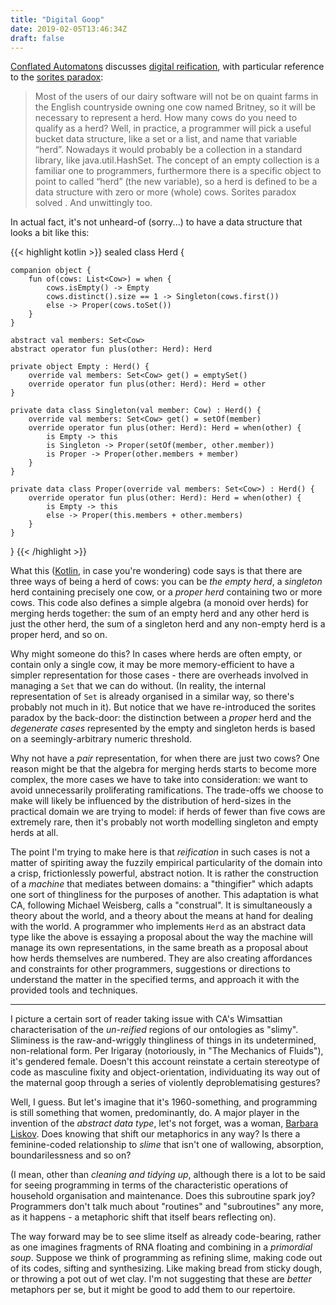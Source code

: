 ```yaml
---
title: "Digital Goop"
date: 2019-02-05T13:46:34Z
draft: false
---
```

[Conflated Automatons](https://conflatedautomatons.wordpress.com/) discusses [digital reification](https://conflatedautomatons.wordpress.com/2019/01/08/heaps-of-slime/), with particular reference to the [sorites paradox](https://plato.stanford.edu/entries/sorites-paradox/):

> Most of the users of our dairy software will not be on quaint farms in the English countryside owning one cow named Britney, so it will be necessary to represent a herd. How many cows do you need to qualify as a herd? Well, in practice, a programmer will pick a useful bucket data structure, like a set or a list, and name that variable “herd”. Nowadays it would probably be a collection in a standard library, like java.util.HashSet. The concept of an empty collection is a familiar one to programmers, furthermore there is a specific object to point to called “herd” (the new variable), so a herd is defined to be a data structure with zero or more (whole) cows. Sorites paradox solved _<dusts hands>_. And unwittingly too.

In actual fact, it's not unheard-of (sorry...) to have a data structure that looks a bit like this:

{{< highlight kotlin >}}
sealed class Herd {

    companion object {
        fun of(cows: List<Cow>) = when {
            cows.isEmpty() -> Empty
            cows.distinct().size == 1 -> Singleton(cows.first())
            else -> Proper(cows.toSet())
        }
    }

    abstract val members: Set<Cow>
    abstract operator fun plus(other: Herd): Herd

    private object Empty : Herd() {
        override val members: Set<Cow> get() = emptySet()
        override operator fun plus(other: Herd): Herd = other
    }

    private data class Singleton(val member: Cow) : Herd() {
        override val members: Set<Cow> get() = setOf(member)
        override operator fun plus(other: Herd): Herd = when(other) {
            is Empty -> this
            is Singleton -> Proper(setOf(member, other.member))
            is Proper -> Proper(other.members + member)
        }
    }

    private data class Proper(override val members: Set<Cow>) : Herd() {
        override operator fun plus(other: Herd): Herd = when(other) {
            is Empty -> this
            else -> Proper(this.members + other.members)
        }
    }
}
{{< /highlight >}}

What this ([Kotlin](https://kotlinlang.org/), in case you're wondering) code says is that there are three ways of being a herd of cows: you can be _the empty herd_, a _singleton_ herd containing precisely one cow, or a _proper herd_ containing two or more cows. This code also defines a simple algebra (a monoid over herds) for merging herds together: the sum of an empty herd and any other herd is just the other herd, the sum of a singleton herd and any non-empty herd is a proper herd, and so on.

Why might someone do this? In cases where herds are often empty, or contain only a single cow, it may be more memory-efficient to have a simpler representation for those cases - there are overheads involved in managing a `Set` that we can do without. (In reality, the internal representation of `Set` is already organised in a similar way, so there's probably not much in it). But notice that we have re-introduced the sorites paradox by the back-door: the distinction between a _proper_ herd and the _degenerate cases_ represented by the empty and singleton herds is based on a seemingly-arbitrary numeric threshold.

Why not have a _pair_ representation, for when there are just two cows? One reason might be that the algebra for merging herds starts to become more complex, the more cases we have to take into consideration: we want to avoid unnecessarily proliferating ramifications. The trade-offs we choose to make will likely be influenced by the distribution of herd-sizes in the practical domain we are trying to model: if herds of fewer than five cows are extremely rare, then it's probably not worth modelling singleton and empty herds at all.

The point I'm trying to make here is that _reification_ in such cases is not a matter of spiriting away the fuzzily empirical particularity of the domain into a crisp, frictionlessly powerful, abstract notion. It is rather the construction of a _machine_ that mediates between domains: a "thingifier" which adapts one sort of thingliness for the purposes of another. This adaptation is what CA, following Michael Weisberg, calls a "construal". It is simultaneously a theory about the world, and a theory about the means at hand for dealing with the world. A programmer who implements `Herd` as an abstract data type like the above is essaying a proposal about the way the machine will manage its own representations, in the same breath as a proposal about how herds themselves are numbered. They are also creating affordances and constraints for other programmers, suggestions or directions to understand the matter in the specified terms, and approach it with the provided tools and techniques.

---

I picture a certain sort of reader taking issue with CA's Wimsattian characterisation of the _un-reified_ regions of our ontologies as "slimy". Sliminess is the raw-and-wriggly thingliness of things in its undetermined, non-relational form. Per Irigaray (notoriously, in "The Mechanics of Fluids"), it's gendered female. Doesn't this account reinstate a certain stereotype of code as masculine fixity and object-orientation, individuating its way out of the maternal goop through a series of violently deproblematising gestures?

Well, I guess. But let's imagine that it's 1960-something, and programming is still something that women, predominantly, do. A major player in the invention of the _abstract data type_, let's not forget, was a woman, [Barbara Liskov](https://franklinchen.com/blog/2011/11/10/seeing-the-inventor-of-the-abstract-data-type). Does knowing that shift our metaphorics in any way? Is there a feminine-coded relationship to _slime_ that isn't one of wallowing, absorption, boundarilessness and so on?

(I mean, other than _cleaning and tidying up_, although there is a lot to be said for seeing programming in terms of the characteristic operations of household organisation and maintenance. Does this subroutine spark joy? Programmers don't talk much about "routines" and "subroutines" any more, as it happens - a metaphoric shift that itself bears reflecting on).

The way forward may be to see slime itself as already code-bearing, rather as one imagines fragments of RNA floating and combining in a _primordial soup_. Suppose we think of programming as refining slime, making code out of its codes, sifting and synthesizing. Like making bread from sticky dough, or throwing a pot out of wet clay. I'm not suggesting that these are _better_ metaphors per se, but it might be good to add them to our repertoire.
